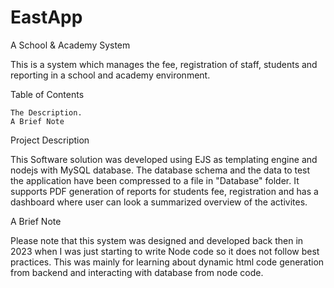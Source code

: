 # EastApp

A School & Academy System

This is a system which manages the fee, registration of staff, students and reporting in a school and academy environment.

Table of Contents

    The Description.
    A Brief Note
    
   

Project Description  

This Software solution was developed using EJS as templating engine and nodejs with MySQL database. The database schema and the data to test the application have been compressed to a file in "Database" folder. It supports PDF generation of reports for students fee, registration and has a dashboard where user can look a summarized overview of the activites.

A Brief Note

Please note that this system was designed and developed back then in 2023 when I was just starting to write Node code so it does not follow best practices. This was mainly for learning about dynamic html code generation from backend and interacting with database from node code.
